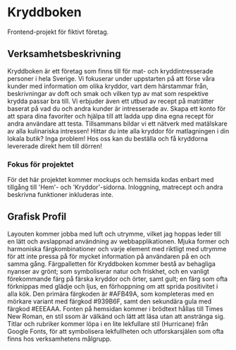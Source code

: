 # Kryddboken
Frontend-projekt för fiktivt företag.

## Verksamhetsbeskrivning
Kryddboken är ett företag som finns till för mat- och kryddintresserade personer i hela Sverige. 
Vi fokuserar under uppstarten på att förse våra kunder med information om olika kryddor, vart dem härstammar från, beskrivningar av doft och smak och vilken typ av mat som respektive krydda passar bra till. Vi erbjuder även ett utbud av recept på maträtter  baserat på vad du och andra kunder är intresserade av. Skapa ett konto för att spara dina favoriter och hjälpa till att ladda upp dina egna recept för andra användare att testa. Tillsammans bildar vi ett nätverk med matälskare av alla kulinariska intressen! Hittar du inte alla kryddor för matlagningen i din lokala butik? Inga problem! Hos oss kan du beställa och få kryddorna levererade direkt hem till dörren!

### Fokus för projektet
För det här projektet kommer mockups och hemsida kodas enbart med tillgång till 'Hem'- och 'Kryddor'-sidorna. Inloggning, matrecept och andra beskrivna funktioner inkluderas inte.

## Grafisk Profil
Layouten kommer jobba med luft och utrymme, vilket jag hoppas leder till en lätt och avslappnad användning av webbapplikationen. Mjuka former och harmoniska färgkombinationer och varje element med riktligt med utrymme för att inte pressa på för mycket information på användaren på en och samma gång.
Färgpalletten för Kryddboken kommer bestå av behagliga nyanser av grönt; som symboliserar natur och friskhet, och en vanligt förekommande färg på färska kryddor och örter, samt gult; en färg som ofta förknippas med glädje och ljus, en förhoppning om att sprida positivitet i alla kök. Den primära färgkoden är #AFB49A, som kompleteras med en mörkare variant med färgkod #939B6F, samt den sekundära gula med färgkod #EEEAAA.
Fonten på hemsidan kommer i brödtext hållas till Times New Roman, en stil ssom är välkänd och lätt att läsa utan att anstränga sig. Titlar och rubriker kommer löpa i en lite lekfullare stil (Hurricane) från Google Fonts, för att symbolisera lekfullheten och utforskarsjälen som ofta finns hos verksamhetens målgrupp.
